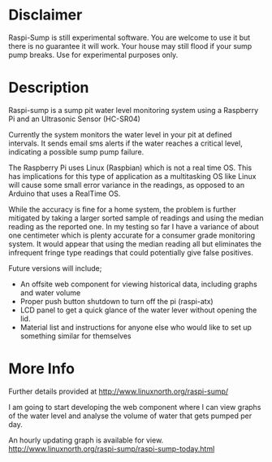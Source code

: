 Disclaimer
==========
Raspi-Sump is still experimental software. You are welcome to use it but there is no guarantee it will work. Your house may still flood if your sump pump breaks. Use for experimental purposes only.

Description
===========
Raspi-sump is a sump pit water level monitoring system using a Raspberry Pi and an 
Ultrasonic Sensor (HC-SR04)

Currently the system monitors the water level in your pit at defined intervals. It sends
email sms alerts if the water reaches a critical level, indicating a possible sump pump failure.

The Raspberry Pi uses Linux (Raspbian) which is not a real time OS.  This has implications 
for this type of application as a multitasking OS like Linux will cause some small error
variance in the readings, as opposed to an Arduino that uses a RealTime OS. 

While the accuracy is fine for a home system, the problem is further mitigated by taking a larger sorted sample of readings and using the median reading as the reported one.  In my testing so far I have a variance of about one centimeter which is plenty accurate for a consumer grade monitoring system.  It would appear that using the median reading all but eliminates the infrequent fringe type readings that could potentially give false positives.

Future versions will include;
- An offsite web component for viewing historical data, including graphs and water volume
- Proper push button shutdown to turn off the pi (raspi-atx)
- LCD panel to get a quick glance of the water lever without opening the lid.
- Material list and instructions for anyone else who would like to set up something similar for themselves

More Info
=========
Further details provided at http://www.linuxnorth.org/raspi-sump/

I am going to start developing the web component where I can view graphs of the water level and analyse the volume of water that gets pumped per day.

An hourly updating graph is available for view.
http://www.linuxnorth.org/raspi-sump/raspi-sump-today.html
